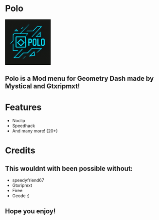 # Polo

<img src="logo.png" width="150" alt="the mod's logo" />

## Polo is a Mod menu for Geometry Dash made by Mystical and Gtxripmxt!

# Features
- Noclip
- Speedhack
- And many more! (20+)

# Credits

## This wouldnt with been possible without:

- speedyfriend67
- Gtxripmxt
- Firee
- Geode :)

## Hope you enjoy!

